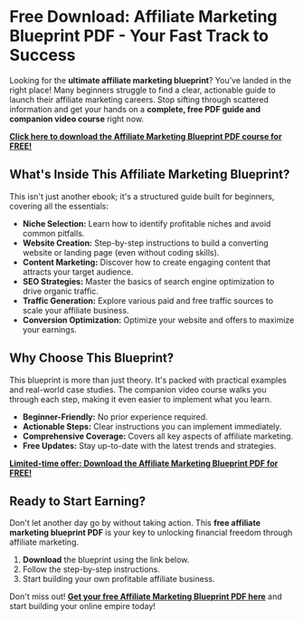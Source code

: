 # Free Download: Affiliate Marketing Blueprint PDF - Your Fast Track to Success

Looking for the **ultimate affiliate marketing blueprint**? You’ve landed in the right place! Many beginners struggle to find a clear, actionable guide to launch their affiliate marketing careers. Stop sifting through scattered information and get your hands on a **complete, free PDF guide and companion video course** right now.

[**Click here to download the Affiliate Marketing Blueprint PDF course for FREE!**](https://udemywork.com/affiliate-marketing-blueprint-pdf)

## What's Inside This Affiliate Marketing Blueprint?

This isn't just another ebook; it's a structured guide built for beginners, covering all the essentials:

*   **Niche Selection:** Learn how to identify profitable niches and avoid common pitfalls.
*   **Website Creation:** Step-by-step instructions to build a converting website or landing page (even without coding skills).
*   **Content Marketing:** Discover how to create engaging content that attracts your target audience.
*   **SEO Strategies:** Master the basics of search engine optimization to drive organic traffic.
*   **Traffic Generation:** Explore various paid and free traffic sources to scale your affiliate business.
*   **Conversion Optimization:** Optimize your website and offers to maximize your earnings.

## Why Choose This Blueprint?

This blueprint is more than just theory. It's packed with practical examples and real-world case studies. The companion video course walks you through each step, making it even easier to implement what you learn.

*   **Beginner-Friendly:** No prior experience required.
*   **Actionable Steps:** Clear instructions you can implement immediately.
*   **Comprehensive Coverage:** Covers all key aspects of affiliate marketing.
*   **Free Updates:** Stay up-to-date with the latest trends and strategies.

[**Limited-time offer: Download the Affiliate Marketing Blueprint PDF for FREE!**](https://udemywork.com/affiliate-marketing-blueprint-pdf)

## Ready to Start Earning?

Don't let another day go by without taking action. This **free affiliate marketing blueprint PDF** is your key to unlocking financial freedom through affiliate marketing.

1.  **Download** the blueprint using the link below.
2.  Follow the step-by-step instructions.
3.  Start building your own profitable affiliate business.

Don't miss out! **[Get your free Affiliate Marketing Blueprint PDF here](https://udemywork.com/affiliate-marketing-blueprint-pdf)** and start building your online empire today!
